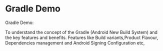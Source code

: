 Gradle Demo
===========

Gradle Demo: 

To understand  the concept of the Gradle (Android New Build System) and the key features and benefits.
Features like Build variants,Product Flavour, Dependencies management and Android Signing Configuration etc,






